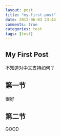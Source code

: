 ```yaml
---
layout: post
title: "my-first-post"
date: 2012-06-03 23:44
comments: true
categories: test
tags: [test]
---
```

## My First Post

不知道对中文支持如何？

## 第一节

很好

## 第二节

GOOD
